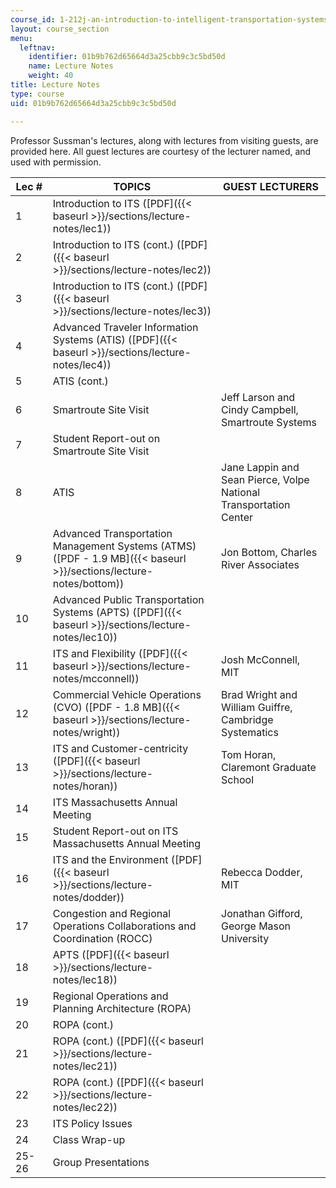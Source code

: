 ```yaml
---
course_id: 1-212j-an-introduction-to-intelligent-transportation-systems-spring-2005
layout: course_section
menu:
  leftnav:
    identifier: 01b9b762d65664d3a25cbb9c3c5bd50d
    name: Lecture Notes
    weight: 40
title: Lecture Notes
type: course
uid: 01b9b762d65664d3a25cbb9c3c5bd50d

---
```


Professor Sussman's lectures, along with lectures from visiting guests, are provided here. All guest lectures are courtesy of the lecturer named, and used with permission.

| Lec # | TOPICS | GUEST LECTURERS |
| --- | --- | --- |
| 1 | Introduction to ITS ([PDF]({{< baseurl >}}/sections/lecture-notes/lec1)) | &nbsp; |
| 2 | Introduction to ITS (cont.) ([PDF]({{< baseurl >}}/sections/lecture-notes/lec2)) | &nbsp; |
| 3 | Introduction to ITS (cont.) ([PDF]({{< baseurl >}}/sections/lecture-notes/lec3)) | &nbsp; |
| 4 | Advanced Traveler Information Systems (ATIS) ([PDF]({{< baseurl >}}/sections/lecture-notes/lec4)) | &nbsp; |
| 5 | ATIS (cont.) | &nbsp; |
| 6 | Smartroute Site Visit | Jeff Larson and Cindy Campbell, Smartroute Systems |
| 7 | Student Report-out on Smartroute Site Visit | &nbsp; |
| 8 | ATIS | Jane Lappin and Sean Pierce, Volpe National Transportation Center |
| 9 | Advanced Transportation Management Systems (ATMS) ([PDF - 1.9 MB]({{< baseurl >}}/sections/lecture-notes/bottom)) | Jon Bottom, Charles River Associates |
| 10 | Advanced Public Transportation Systems (APTS) ([PDF]({{< baseurl >}}/sections/lecture-notes/lec10)) | &nbsp; |
| 11 | ITS and Flexibility ([PDF]({{< baseurl >}}/sections/lecture-notes/mcconnell)) | Josh McConnell, MIT |
| 12 | Commercial Vehicle Operations (CVO) ([PDF - 1.8 MB]({{< baseurl >}}/sections/lecture-notes/wright)) | Brad Wright and William Guiffre, Cambridge Systematics |
| 13 | ITS and Customer-centricity ([PDF]({{< baseurl >}}/sections/lecture-notes/horan)) | Tom Horan, Claremont Graduate School |
| 14 | ITS Massachusetts Annual Meeting | &nbsp; |
| 15 | Student Report-out on ITS Massachusetts Annual Meeting | &nbsp; |
| 16 | ITS and the Environment ([PDF]({{< baseurl >}}/sections/lecture-notes/dodder)) | Rebecca Dodder, MIT |
| 17 | Congestion and Regional Operations Collaborations and Coordination (ROCC) | Jonathan Gifford, George Mason University |
| 18 | APTS ([PDF]({{< baseurl >}}/sections/lecture-notes/lec18)) | &nbsp; |
| 19 | Regional Operations and Planning Architecture (ROPA) | &nbsp; |
| 20 | ROPA (cont.) | &nbsp; |
| 21 | ROPA (cont.) ([PDF]({{< baseurl >}}/sections/lecture-notes/lec21)) | &nbsp; |
| 22 | ROPA (cont.) ([PDF]({{< baseurl >}}/sections/lecture-notes/lec22)) | &nbsp; |
| 23 | ITS Policy Issues | &nbsp; |
| 24 | Class Wrap-up | &nbsp; |
| 25-26 | Group Presentations |